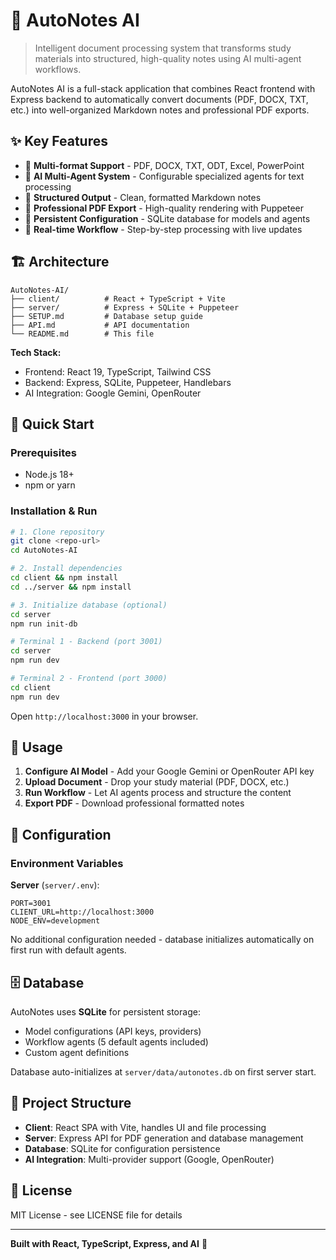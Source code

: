 # 🚀 AutoNotes AI

> Intelligent document processing system that transforms study materials into structured, high-quality notes using AI multi-agent workflows.

AutoNotes AI is a full-stack application that combines React frontend with Express backend to automatically convert documents (PDF, DOCX, TXT, etc.) into well-organized Markdown notes and professional PDF exports.

## ✨ Key Features

- 📄 **Multi-format Support** - PDF, DOCX, TXT, ODT, Excel, PowerPoint
- 🤖 **AI Multi-Agent System** - Configurable specialized agents for text processing
- 📝 **Structured Output** - Clean, formatted Markdown notes
- 🎨 **Professional PDF Export** - High-quality rendering with Puppeteer
- 💾 **Persistent Configuration** - SQLite database for models and agents
- 🔄 **Real-time Workflow** - Step-by-step processing with live updates

## 🏗️ Architecture

```
AutoNotes-AI/
├── client/          # React + TypeScript + Vite
├── server/          # Express + SQLite + Puppeteer
├── SETUP.md         # Database setup guide
├── API.md           # API documentation
└── README.md        # This file
```

**Tech Stack:**
- Frontend: React 19, TypeScript, Tailwind CSS
- Backend: Express, SQLite, Puppeteer, Handlebars
- AI Integration: Google Gemini, OpenRouter

## 🚀 Quick Start

### Prerequisites
- Node.js 18+ 
- npm or yarn

### Installation & Run

```bash
# 1. Clone repository
git clone <repo-url>
cd AutoNotes-AI

# 2. Install dependencies
cd client && npm install
cd ../server && npm install

# 3. Initialize database (optional)
cd server
npm run init-db

# Terminal 1 - Backend (port 3001)
cd server
npm run dev

# Terminal 2 - Frontend (port 3000)
cd client
npm run dev
```

Open `http://localhost:3000` in your browser.

## 📖 Usage

1. **Configure AI Model** - Add your Google Gemini or OpenRouter API key
2. **Upload Document** - Drop your study material (PDF, DOCX, etc.)
3. **Run Workflow** - Let AI agents process and structure the content
4. **Export PDF** - Download professional formatted notes

## 🔧 Configuration

### Environment Variables

**Server** (`server/.env`):
```env
PORT=3001
CLIENT_URL=http://localhost:3000
NODE_ENV=development
```

No additional configuration needed - database initializes automatically on first run with default agents.

## 🗄️ Database

AutoNotes uses **SQLite** for persistent storage:
- Model configurations (API keys, providers)
- Workflow agents (5 default agents included)
- Custom agent definitions

Database auto-initializes at `server/data/autonotes.db` on first server start.

## 📝 Project Structure

- **Client**: React SPA with Vite, handles UI and file processing
- **Server**: Express API for PDF generation and database management
- **Database**: SQLite for configuration persistence
- **AI Integration**: Multi-provider support (Google, OpenRouter)

## 📄 License

MIT License - see LICENSE file for details

---

**Built with React, TypeScript, Express, and AI** 🤖
